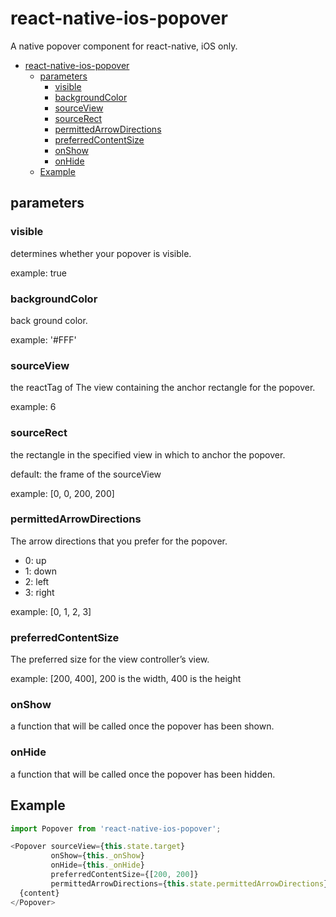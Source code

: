 # react-native-ios-popover

A native popover component for react-native, iOS only.


<!-- @import "[TOC]" {cmd="toc" depthFrom=1 depthTo=6 orderedList=false} -->
<!-- code_chunk_output -->

* [react-native-ios-popover](#react-native-ios-popover)
	* [parameters](#parameters)
		* [visible](#visible)
		* [backgroundColor](#backgroundcolor)
		* [sourceView](#sourceview)
		* [sourceRect](#sourcerect)
		* [permittedArrowDirections](#permittedarrowdirections)
		* [preferredContentSize](#preferredcontentsize)
		* [onShow](#onshow)
		* [onHide](#onhide)
	* [Example](#example)

<!-- /code_chunk_output -->


## parameters

### visible

determines whether your popover is visible.

example: true

### backgroundColor

back ground color.

example: '#FFF'

### sourceView

the reactTag of The view containing the anchor rectangle for the popover.

example: 6

### sourceRect

the rectangle in the specified view in which to anchor the popover.

default: the frame of the sourceView

example: [0, 0, 200, 200]

### permittedArrowDirections

The arrow directions that you prefer for the popover.

* 0: up
* 1: down
* 2: left
* 3: right

example: [0, 1, 2, 3]

### preferredContentSize

The preferred size for the view controller’s view.

example: [200, 400], 200 is the width, 400 is the height

### onShow

a function that will be called once the popover has been shown.

### onHide

a function that will be called once the popover has been hidden.

## Example

```js
import Popover from 'react-native-ios-popover';

<Popover sourceView={this.state.target}
         onShow={this._onShow}
         onHide={this._onHide}
         preferredContentSize={[200, 200]}
         permittedArrowDirections={this.state.permittedArrowDirections}>
  {content}
</Popover>
```
